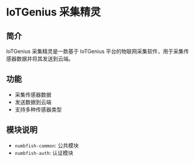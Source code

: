 # IoTGenius 采集精灵

## 简介

IoTGenius 采集精灵是一款基于 IoTGenius 平台的物联网采集软件，用于采集传感器数据并将其发送到云端。

## 功能

- 采集传感器数据
- 发送数据到云端
- 支持多种传感器类型

## 模块说明

- `numbfish-common`: 公共模块
- `numbfish-auth`: 认证模块